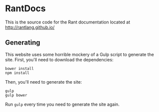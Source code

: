 # RantDocs

This is the source code for the Rant documentation located at http://rantlang.github.io/

## Generating
This website uses some horrible mockery of a Gulp script to generate the site. First, you'll need to download the dependencies:
```
bower install
npm install
```
Then, you'll need to generate the site:
```
gulp
gulp bower
```

Run `gulp` every time you need to generate the site again.